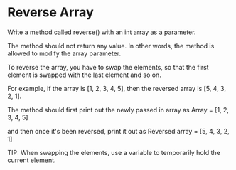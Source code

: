 # Reverse Array

Write a method called reverse() with an int array as a parameter.

The method should not return any value. In other words, the method is allowed to modify the array parameter.


To reverse the array, you have to swap the elements, so that the first element is swapped with the last element and so on.

For example, if the array is [1, 2, 3, 4, 5], then the reversed array is [5, 4, 3, 2, 1].


The method should first print out the newly passed in array as Array = [1, 2, 3, 4, 5]

and then once it's been reversed, print it out as Reversed array = [5, 4, 3, 2, 1]


TIP: When swapping the elements, use a variable to temporarily hold the current element.